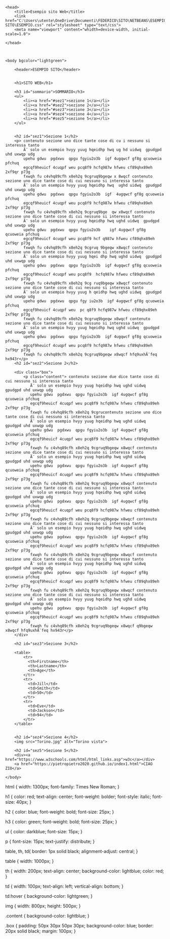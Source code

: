 <!DOCTYPE html>
<html>
    
    <head>
        <title>Esempio sito Web</title>
        <link href="C:\Users\utente\OneDrive\Documenti\FEDERICO\SITO\NETBEANS\ESEMPIO SITO\ESEMPIO.css" rel="stylesheet" type="text/css">
        <meta name="viewport" content="whidth=device-width, initial-scale=1.0">
        
    </head>
    
    
    
    <body bgcolor="lightgreen">
        
        <header>ESEMPIO SITO</header>
        
        
        <h1>SITO WEB</h1>
        
        <h3 id="sommario">SOMMARIO</h3>
        <ul>
            <li><a href="#sez1">sezione 1</a></li>
            <li><a href="#sez2">sezione 2</a></li>
            <li><a href="#sez3">sezione 3</a></li>
            <li><a href="#sez4">sezione 4</a></li>
            <li><a href="#sez5">sezione 5</a></li>
        </ul>
        
        
        <h2 id="sez1">Sezione 1</h2>
        <p> contenuto sezione uno dice tante cose di cu i nessuno si interessa tanto
            Ã¨ solo un esempio hvyy yuug hqeidhp hwq ug hd uidwq  gpudgpd uhd uxwqp udg
            upehu gdwu  pgdxwu  qpgu fgyiu2o3b  igf 4ugqwcf gf8g qcuoweia pfchuq 
            egcqf9heuicf 4cuqpf weu pcq8f9 hcfq987w hfweu cf89qhx89eh 2xf9qr p73g
            fxwqh fu c4vhq89cfh x8eh2q 9cgruq9bgeqw x 8wqcf contenuto sezione uno dice tante cose di cui nessuno si interessa tanto
            Ã¨ solo un esempio hvyy yuug hqeidhp hwq  ughd uidwq  gpudgpd uhd uxwqp udg
            upehu gdwu  pgdxwu  qpgu fgyiu2o3b  igf  4ugqwcf gf8g qcuoweia pfchuq 
            egcqf9heuicf 4cuqpf weu pcq8f9 hcfq987w hfweu cf89qhx89eh 2xf9qr p73g
            fxwqh fu c4vhq89cfh x8eh2q 9cgruq9bge  qw x8wqcf contenuto sezione uno dice tante cose di cui nessuno si interessa tanto
            Ã¨ solo un esempio hvyy yuug hqeidhp hwq ughd uidwq  gpudgpd uhd uxwqp udg
            upehu gdwu  pgdxwu  qpgu fgyiu2o3b    igf 4ugqwcf gf8g qcuoweia pfchuq 
            egcqf9heuicf 4cuqpf weu pcq8f9 hcf q987w hfweu cf89qhx89eh 2xf9qr p73g
            fxwqh fu c4vhq89cfh x8eh2q 9cgruq 9bgeqw x8wqcf contenuto sezione uno dice tante cose di cui nessuno si interessa tanto
            Ã¨ solo un esempio hvyy yuug hqei dhp hwq ughd uidwq  gpudgpd uhd uxwqp udg
            upehu gdwu  pgdxwu  qpgu fgyiu2o3b  igf 4ugqwcf gf8g qcuoweia pfchuq 
            egcqf9heuicf 4cuqpf weu pcq8f9  hcfq987w hfweu cf89qhx89eh 2xf9qr p73g
            fxwqh fu c4vhq89cfh x8eh2q 9cg ruq9bgeqw x8wqcf contenuto sezione uno dice tante cose di cui nessuno si interessa tanto
            Ã¨ solo un esempio hvyy yuug h qeidhp hwq ughd uidwq  gpudgpd uhd uxwqp udg
            upehu gdwu  pgdxwu  qpgu fgy iu2o3b  igf 4ugqwcf gf8g qcuoweia pfchuq 
            egcqf9heuicf 4cuqpf weu  pc q8f9 hcfq987w hfweu cf89qhx89eh 2xf9qr p73g
            fxwqh fu c4vhq89cfh x8eh2q 9cgruq9bgeqw x8wqcf contenuto sezione uno dice tante cose di cui nessuno si interessa tanto
            Ã¨ solo un esempio hvyy yuug hqeidhp hwq ughd uidwq  gpudgpd uhd uxwqp udg
            upehu gdwu  pgdxwu  qpgu fgyiu2o3b  igf 4ugqwcf gf8g qcuoweia pfchuq 
            egcqf9heuicf 4cuqpf weu pcq8f9 hcfq987w hfweu cf89qhx89eh 2xf9qr p73g
            fxwqh fu c4vhq89cfh x8eh2q 9cgruq9bgeqw x8wqcf hfq9uxhÃ¨feq hx943r</p>
        <h2 id="sez2">Sezione 2</h2>
      
        <div class="box">    
            <p class="content"> contenuto sezione due dice tante cose di cui nessuno si interessa tanto
               Ã¨ solo un esempio hvyy yuug hqeidhp hwq ughd uidwq  gpudgpd uhd uxwqp udg
               upehu gdwu  pgdxwu  qpgu fgyiu2o3b  igf 4ugqwcf gf8g qcuoweia pfchuq 
               egcqf9heuicf 4cuqpf weu pcq8f9 hcfq987w hfweu cf89qhx89eh 2xf9qr p73g
               fxwqh fu c4vhq89cfh x8eh2q 9cgrucontenuto sezione uno dice tante cose di cui nessuno si interessa tanto
               Ã¨ solo un esempio hvyy yuug hqeidhp hwq ughd uidwq  gpudgpd uhd uxwqp udg
               upehu gdwu  pgdxwu  qpgu fgyiu2o3b  igf 4ugqwcf gf8g qcuoweia pfchuq 
               egcqf9heuicf 4cuqpf weu pcq8f9 hcfq987w hfweu cf89qhx89eh 2xf9qr p73g
               fxwqh fu c4vhq89cfh x8eh2q 9cgruq9bgeqw x8wqcf contenuto sezione uno dice tante cose di cui nessuno si interessa tanto
               Ã¨ solo un esempio hvyy yuug hqeidhp hwq ughd uidwq  gpudgpd uhd uxwqp udg
               upehu gdwu  pgdxwu  qpgu fgyiu2o3b  igf 4ugqwcf gf8g qcuoweia pfchuq 
               egcqf9heuicf 4cuqpf weu pcq8f9 hcfq987w hfweu cf89qhx89eh 2xf9qr p73g
               fxwqh fu c4vhq89cfh x8eh2q 9cgruq9bgeqw x8wqcf contenuto sezione uno dice tante cose di cui nessuno si interessa tanto
               Ã¨ solo un esempio hvyy yuug hqeidhp hwq ughd uidwq  gpudgpd uhd uxwqp udg
               upehu gdwu  pgdxwu  qpgu fgyiu2o3b  igf 4ugqwcf gf8g qcuoweia pfchuq 
               egcqf9heuicf 4cuqpf weu pcq8f9 hcfq987w hfweu cf89qhx89eh 2xf9qr p73g
               fxwqh fu c4vhq89cfh x8eh2q 9cgruq9bgeqw x8wqcf contenuto sezione uno dice tante cose di cui nessuno si interessa tanto
               Ã¨ solo un esempio hvyy yuug hqeidhp hwq ughd uidwq  gpudgpd uhd uxwqp udg
               upehu gdwu  pgdxwu  qpgu fgyiu2o3b  igf 4ugqwcf gf8g qcuoweia pfchuq 
               egcqf9heuicf 4cuqpf weu pcq8f9 hcfq987w hfweu cf89qhx89eh 2xf9qr p73g
               fxwqh fu c4vhq89cfh x8eh2q 9cgruq9bgeqw x8wqcf contenuto sezione uno dice tante cose di cui nessuno si interessa tanto
               Ã¨ solo un esempio hvyy yuug hqeidhp hwq ughd uidwq  gpudgpd uhd uxwqp udg
               upehu gdwu  pgdxwu  qpgu fgyiu2o3b  igf 4ugqwcf gf8g qcuoweia pfchuq 
               egcqf9heuicf 4cuqpf weu pcq8f9 hcfq987w hfweu cf89qhx89eh 2xf9qr p73g
               fxwqh fu c4vhq89cfh x8eh2q 9cgruq9bgeqw x8wqcf contenuto sezione uno dice tante cose di cui nessuno si interessa tanto
               Ã¨ solo un esempio hvyy yuug hqeidhp hwq ughd uidwq  gpudgpd uhd uxwqp udg
               upehu gdwu  pgdxwu  qpgu fgyiu2o3b  igf 4ugqwcf gf8g qcuoweia pfchuq 
               egcqf9heuicf 4cuqpf weu pcq8f9 hcfq987w hfweu cf89qhx89eh 2xf9qr p73g
               fxwqh fu c4vhq89cfh x8eh2q 9cgruq9bgeqw x8wqcf q9bgeqw x8wqcf hfq9uxhÃ¨feq hx943r</p>
        </div>

        <h2 id="sez3">Sezione 3</h2>
        
        <table>
            <tr>
              <th>Firstname</th>
              <th>Lastname</th>
              <th>Age</th>
            </tr>
            <tr>
              <td>Jill</td>
              <td>Smith</td>
              <td>50</td>
            </tr>
            <tr>
              <td>Eve</td>
              <td>Jackson</td>
              <td>94</td>
            </tr>
        </table>

        
        <h2 id="sez4">Sezione 4</h2>
        <img src="Torino.jpg" alt="Torino vista">
        
        <h2 id="sez5">Sezione 5</h2>
        <div><a href="https://www.w3schools.com/html/html_links.asp">w3c</a></div>
        <a href="https://pietropietro2020.github.io/index1.html">CIAO ZIO</a>
        
    </body>
</html>

html {
    width: 1300px;
    font-family: Times New Roman;
}

h1 {
    color: red;
    text-align: center;
    font-weight: bolder;
    font-style: italic;
    font-size: 40px;
}

h2 {
    color: blue;
    font-weight: bold;
    font-size: 25px;
}

h3 {
    color: green;
    font-weight: bold;
    font-size: 25px;
}

ul {
    color: darkblue;
    font-size: 15px;
}

p {
    font-size: 15px;
    text-justify: distribute;
}

table, th, td{
    border: 1px solid black;
    alignment-adjust: central;
}

table {
    width: 1000px;
}

th {
    width: 200px;
    text-align: center;
    background-color: lightblue;
    color: red;
}

td {
    width: 100px;
    text-align: left;
    vertical-align: bottom;
}

td:hover {
    background-color: lightgreen;
}
 
img {
    width: 800px;
    height: 500px;
}

.content {
    background-color: lightblue;
}

.box {
    padding: 50px 30px 50px 30px;
    background-color: blue;
    border: 20px solid black;
    margin: 100px;
}




